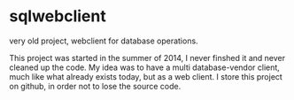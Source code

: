 # sqlwebclient
very old project, webclient for database operations.

This project was started in the summer of 2014, I never finshed it and never cleaned up the code.
My idea was to have a multi database-vendor client, much like what already exists today, but as a web client.
I store this project on github, in order not to lose the source code.